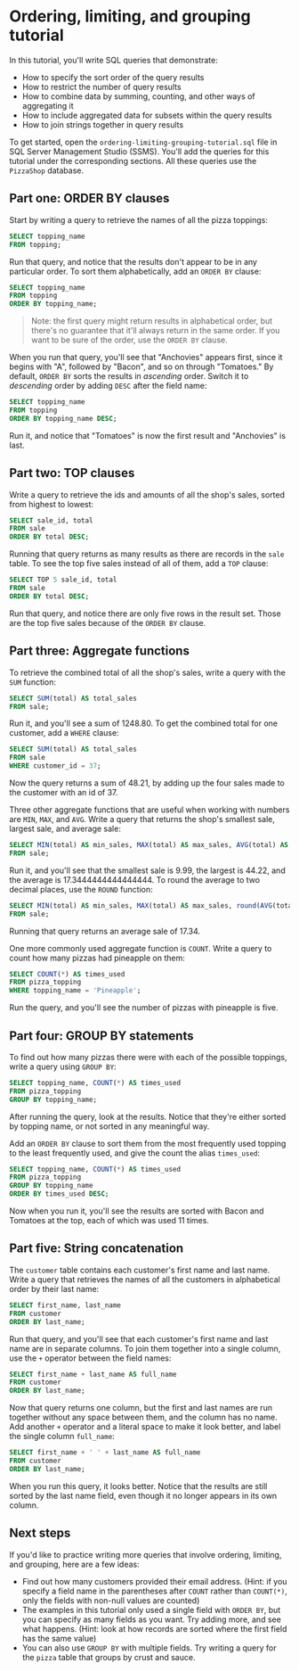 # Ordering, limiting, and grouping tutorial

In this tutorial, you'll write SQL queries that demonstrate:

* How to specify the sort order of the query results
* How to restrict the number of query results
* How to combine data by summing, counting, and other ways of aggregating it
* How to include aggregated data for subsets within the query results
* How to join strings together in query results

To get started, open the `ordering-limiting-grouping-tutorial.sql` file in SQL Server Management Studio (SSMS). You'll add the queries for this tutorial under the corresponding sections. All these queries use the `PizzaShop` database.

## Part one: ORDER BY clauses

Start by writing a query to retrieve the names of all the pizza toppings:

```sql
SELECT topping_name
FROM topping;
```

Run that query, and notice that the results don't appear to be in any particular order. To sort them alphabetically, add an `ORDER BY` clause:

```sql
SELECT topping_name
FROM topping
ORDER BY topping_name;
```

> Note: the first query might return results in alphabetical order, but there's no guarantee that it'll always return in the same order. If you want to be sure of the order, use the `ORDER BY` clause.

When you run that query, you'll see that "Anchovies" appears first, since it begins with "A", followed by "Bacon", and so on through "Tomatoes." By default, `ORDER BY` sorts the results in *ascending* order. Switch it to *descending* order by adding `DESC` after the field name:

```sql
SELECT topping_name
FROM topping
ORDER BY topping_name DESC;
```

Run it, and notice that "Tomatoes" is now the first result and "Anchovies" is last.

## Part two: TOP clauses

Write a query to retrieve the ids and amounts of all the shop's sales, sorted from highest to lowest:

```sql
SELECT sale_id, total
FROM sale
ORDER BY total DESC;
```

Running that query returns as many results as there are records in the `sale` table. To see the top five sales instead of all of them, add a `TOP` clause:

```sql
SELECT TOP 5 sale_id, total
FROM sale
ORDER BY total DESC;
```

Run that query, and notice there are only five rows in the result set. Those are the top five sales because of the `ORDER BY` clause.

## Part three: Aggregate functions

To retrieve the combined total of all the shop's sales, write a query with the `SUM` function:

```sql
SELECT SUM(total) AS total_sales
FROM sale;
```

Run it, and you'll see a sum of 1248.80. To get the combined total for one customer, add a `WHERE` clause:

```sql
SELECT SUM(total) AS total_sales
FROM sale
WHERE customer_id = 37;
```

Now the query returns a sum of 48.21, by adding up the four sales made to the customer with an id of 37.

Three other aggregate functions that are useful when working with numbers are `MIN`, `MAX`, and `AVG`. Write a query that returns the shop's smallest sale, largest sale, and average sale:

```sql
SELECT MIN(total) AS min_sales, MAX(total) AS max_sales, AVG(total) AS avg_sales
FROM sale;
```

Run it, and you'll see that the smallest sale is 9.99, the largest is 44.22, and the average is 17.3444444444444444. To round the average to two decimal places, use the `ROUND` function:

```sql
SELECT MIN(total) AS min_sales, MAX(total) AS max_sales, round(AVG(total), 2) AS avg_sales
FROM sale;
```

Running that query returns an average sale of 17.34.

One more commonly used aggregate function is `COUNT`. Write a query to count how many pizzas had pineapple on them:

```sql
SELECT COUNT(*) AS times_used
FROM pizza_topping
WHERE topping_name = 'Pineapple';
```

Run the query, and you'll see the number of pizzas with pineapple is five.

## Part four: GROUP BY statements

To find out how many pizzas there were with each of the possible toppings, write a query using `GROUP BY`:

```sql
SELECT topping_name, COUNT(*) AS times_used
FROM pizza_topping
GROUP BY topping_name;
```

After running the query, look at the results. Notice that they're either sorted by topping name, or not sorted in any meaningful way.

Add an `ORDER BY` clause to sort them from the most frequently used topping to the least frequently used, and give the count the alias `times_used`:

```sql
SELECT topping_name, COUNT(*) AS times_used
FROM pizza_topping
GROUP BY topping_name
ORDER BY times_used DESC;
```

Now when you run it, you'll see the results are sorted with Bacon and Tomatoes at the top, each of which was used 11 times.

## Part five: String concatenation

The `customer` table contains each customer's first name and last name. Write a query that retrieves the names of all the customers in alphabetical order by their last name:

```sql
SELECT first_name, last_name
FROM customer
ORDER BY last_name;
```

Run that query, and you'll see that each customer's first name and last name are in separate columns. To join them together into a single column, use the `+` operator between the field names:

```sql
SELECT first_name + last_name AS full_name
FROM customer
ORDER BY last_name;
```

Now that query returns one column, but the first and last names are run together without any space between them, and the column has no name. Add another `+` operator and a literal space to make it look better, and label the single column `full_name`:

```sql
SELECT first_name + ' ' + last_name AS full_name
FROM customer
ORDER BY last_name;
```

When you run this query, it looks better. Notice that the results are still sorted by the last name field, even though it no longer appears in its own column.

## Next steps

If you'd like to practice writing more queries that involve ordering, limiting, and grouping, here are a few ideas:

- Find out how many customers provided their email address. (Hint: if you specify a field name in the parentheses after `COUNT` rather than `COUNT(*)`, only the fields with non-null values are counted)
- The examples in this tutorial only used a single field with `ORDER BY`, but you can specify as many fields as you want. Try adding more, and see what happens. (Hint: look at how records are sorted where the first field has the same value)
- You can also use `GROUP BY` with multiple fields. Try writing a query for the `pizza` table that groups by crust and sauce.
